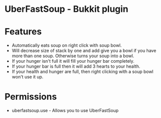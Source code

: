 UberFastSoup - Bukkit plugin
=========================

Features
========
* Automatically eats soup on right click with soup bowl.
 * Will decrease size of stack by one and add give you a bowl if you have more than one soup. Otherwise turns your soup into a bowl.
 * If your hunger isn't full it will fill your hunger bar completely.
 * If your hunger bar is full then it will add 3 hearts to your health.
 * If your health and hunger are full, then right clicking with a soup bowl won't use it up.

Permissions
===========
* uberfastsoup.use - Allows you to use UberFastSoup
